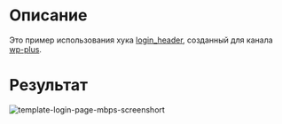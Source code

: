 # Описание

Это пример использования хука [login_header](https://wp-kama.ru/hook/login_header), созданный для канала [wp-plus](https://www.youtube.com/c/wp-plus).

# Результат

![template-login-page-mbps-screenshort](https://user-images.githubusercontent.com/20075333/51068156-1c8e3f80-162b-11e9-885b-18630dadc9ff.gif)

